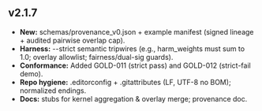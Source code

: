 ## v2.1.7

- **New:** schemas/provenance_v0.json + example manifest (signed lineage + audited pairwise overlap cap).
- **Harness:** --strict semantic tripwires (e.g., harm_weights must sum to 1.0; overlay allowlist; fairness/dual-sig guards).
- **Conformance:** Added GOLD-011 (strict pass) and GOLD-012 (strict-fail demo).
- **Repo hygiene:** .editorconfig + .gitattributes (LF, UTF-8 no BOM); normalized endings.
- **Docs:** stubs for kernel aggregation & overlay merge; provenance doc.